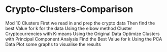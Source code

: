 # Crypto-Clusters-Comparison
Mod 10 Clusters 
First we read in and prep the crypto data
Then find the best Value for k for the data Using the elbow method
Cluster Cryptocurrencies with K-means Using the Original Data
Optimize Clusters with Principal Component Analysis
Find the Best Value for k Using the PCA Data
Plot some graphs to visualise the results

